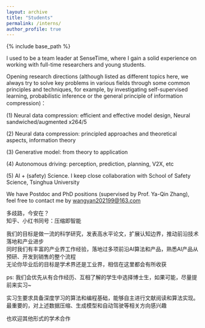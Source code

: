 ```yaml
---
layout: archive
title: "Students"
permalink: /interns/
author_profile: true
---
```



{% include base_path %}


I used to be a team leader at SenseTime, where I gain a solid experience on working with full-time researchers and young students.

Opening research directions (although listed as different topics here, we always try to solve key problems in various fields through some common principles and techniques, for example, by investigating self-supervised learning, probabilistic inference or the general principle of information compression)：   

(1) Neural data compression: efficient and effective model design, Neural sandwiched/augmented x264/5  

(2) Neural data compression: principled approaches and theoretical aspects, information theory  

(3) Generative model: from theory to application  

(4) Autonomous driving: perception, prediction, planning, V2X, etc    

(5) AI + (safety) Science. I keep close collaboration with School of Safety Science, Tsinghua University        

We have Postdoc and PhD positions (supervised by Prof. Ya-Qin Zhang), feel free to contact me by wangyan202199@163.com  

多歧路，今安在？  
知乎、小红书同号：压缩即智能     

我们的目标是做一流的科学研究，发表高水平论文，扩展认知边界，推动前沿技术落地和产业进步   
同时我们有丰富的产业界工作经验，落地过多项前沿AI算法和产品，熟悉AI产品从预研、开发到销售的整个流程   
无论你毕业后的目标是学术界还是工业界，相信在这里都会有所收获

ps: 我们会优先从有合作经历、互相了解的学生中选择博士生，如果可能，尽量提前来实习~  

实习生要求具备深度学习的算法和编程基础，能够自主进行文献阅读和算法实现。最重要的，对上述数据压缩、生成模型和自动驾驶等相关方向感兴趣   

也欢迎其他形式的学术合作  
